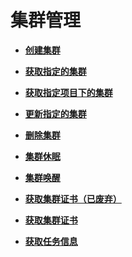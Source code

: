 # 集群管理<a name="cluster_lifecycle_management"></a>

 

-   **[创建集群](创建集群.md)**  

-   **[获取指定的集群](获取指定的集群.md)**  

-   **[获取指定项目下的集群](获取指定项目下的集群.md)**  

-   **[更新指定的集群](更新指定的集群.md)**  

-   **[删除集群](删除集群.md)**  

-   **[集群休眠](集群休眠.md)**  

-   **[集群唤醒](集群唤醒.md)**  

-   **[获取集群证书（已废弃）](获取集群证书（已废弃）.md)**  

-   **[获取集群证书](获取集群证书.md)**  

-   **[获取任务信息](获取任务信息.md)**  


